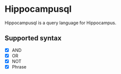 # Hippocampusql

Hippocampusql is a query language for Hippocampus.

## Supported syntax

- [x] AND
- [x] OR
- [x] NOT
- [x] Phrase

